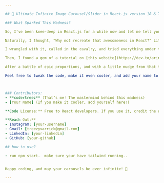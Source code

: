 ```yaml
---

## 🚀 Ultimate Infinite Image Carousel/Slider in React.js version 18 & Tailwind CSS 🎢

### What Sparked This Madness?

So, I've been knee-deep in React.js for a while now and let me tell you, it's a freaking blast. I absolutely dig it! One day, I stumbled upon this mind-blowing image carousel on Apple’s homepage.. if it’s still there, go check it out. It was so slick, I instantly fell head over heels in love.

Naturally, I thought, "Why not recreate that awesomeness in React?" Little did I know, it wasn’t just a walk in the park—it was more like solving a Rubik’s Cube blindfolded in a hurricane. Yeah, it was that intense. 😅

I wrangled with it, called in the cavalry, and tried everything under the sun. I scoured through countless YouTube tutorials (80% of which were using fancy dependencies like Framer Motion and React Spring—cool tools, but with their own set of headaches). I even dived into endless CodePen examples with zero luck.

Then, I found a gem of a tutorial on [this website](https://dev.to/arindam1997007/creating-an-infinite-looping-image-carousel-with-css-and-javascript-4pao). It was a Vanilla JS approach that made some sense, but let’s just say, React’s DOM manipulation threw a wrench in the gears. Debugging that mess was a journey of its own.

After a battle of epic proportions, and with a little nudge from that tutorial author (who definitely helped me get off my couch), I finally nailed it, Apple’s carousel was cooler but hey I'm only human. Now, I’m sharing this with you—because if I can pull this off, so can you! Just follow along, and you’ll be coding up some killer carousels in no time. 💪

Feel free to tweak the code, make it even cooler, and add your name to the list of legends:



### Contributors:
- **codertreez** (That’s me! The mastermind behind this madness)
- [Your Name] (If you make it cooler, add yourself here!)

**Code License:** Free to React developers. If you use it, credit the author. Let’s keep the love for code alive!

**Reach Out:**
- Instagram: [your-username]
- Gmail: [treezyvarrick@gmail.com]
- LinkedIn: [your-linkedin]
- GitHub: [your-github]

## how to use?

- run npm start.  make sure your have tailwind running.. 


Happy coding, and may your carousels be ever infinite! 🚀

---
```


